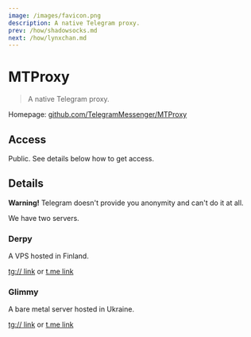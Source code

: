 ```yaml
---
image: /images/favicon.png
description: A native Telegram proxy.
prev: /how/shadowsocks.md
next: /how/lynxchan.md
---
```


# MTProxy

> A native Telegram proxy.

Homepage: [github.com/TelegramMessenger/MTProxy](https://github.com/TelegramMessenger/MTProxy)

## Access

Public. See details below how to get access.

## Details

**Warning!** Telegram doesn't provide you anonymity and can't do it at all.

We have two servers.

### Derpy

A VPS hosted in Finland.

[tg:// link](tg://proxy?server=derpy.092918.xyz&port=1488&secret=dd52fe425389c57cbc328d5f880e54463a) or [t.me link](https://t.me/proxy?server=derpy.092918.xyz&port=1488&secret=dd52fe425389c57cbc328d5f880e54463a)

### Glimmy

A bare metal server hosted in Ukraine.

[tg:// link](tg://proxy?server=glimmy.092918.xyz&port=1488&secret=dd5fc245e6e1340832940863888380510b) or [t.me link](https://t.me/proxy?server=glimmy.092918.xyz&port=1488&secret=dd5fc245e6e1340832940863888380510b)
